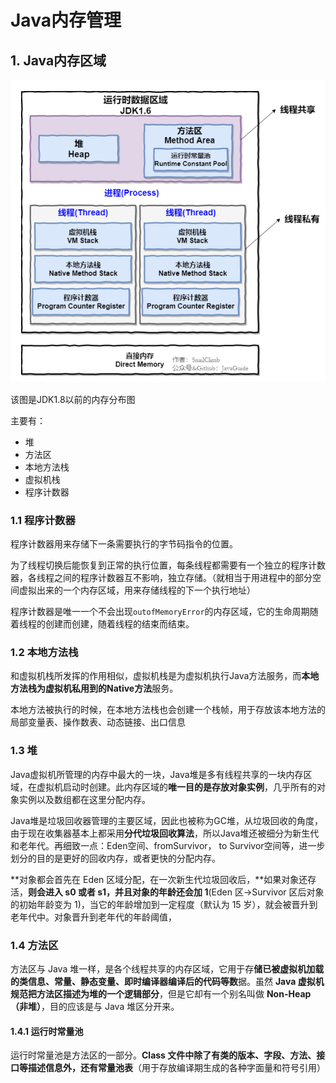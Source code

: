 # Java内存管理



## 1. Java内存区域

![image-20211213154826720](Java内存管理.assets/image-20211213154826720.png)

该图是JDK1.8以前的内存分布图

主要有：

- 堆
- 方法区
- 本地方法栈
- 虚拟机栈
- 程序计数器

###  1.1 程序计数器

程序计数器用来存储下一条需要执行的字节码指令的位置。

为了线程切换后能恢复到正常的执行位置，每条线程都需要有一个独立的程序计数器，各线程之间的程序计数器互不影响，独立存储。（就相当于用进程中的部分空间虚拟出来的一个内存区域，用来存储线程的下一个执行地址）



程序计数器是唯一一个不会出现`outofMemoryError`的内存区域，它的生命周期随着线程的创建而创建，随着线程的结束而结束。



### 1.2 本地方法栈

和虚拟机栈所发挥的作用相似，虚拟机栈是为虚拟机执行Java方法服务，而**本地方法栈为虚拟机私用到的Native方法**服务。



本地方法被执行的时候，在本地方法栈也会创建一个栈帧，用于存放该本地方法的局部变量表、操作数表、动态链接、出口信息



### 1.3 堆

Java虚拟机所管理的内存中最大的一块，Java堆是多有线程共享的一块内存区域，在虚拟机启动时创建。此内存区域的**唯一目的是存放对象实例**，几乎所有的对象实例以及数组都在这里分配内存。

Java堆是垃圾回收器管理的主要区域，因此也被称为GC堆，从垃圾回收的角度，由于现在收集器基本上都采用**分代垃圾回收算法**，所以Java堆还被细分为新生代和老年代。再细致一点：Eden空间、fromSurvivor， to Survivor空间等，进一步划分的目的是更好的回收内存，或者更快的分配内存。



**对象都会首先在 Eden 区域分配，在一次新生代垃圾回收后，**如果对象还存活，**则会进入 s0 或者 s1，并且对象的年龄还会加 1**(Eden 区->Survivor 区后对象的初始年龄变为 1)，当它的年龄增加到一定程度（默认为 15 岁），就会被晋升到老年代中。对象晋升到老年代的年龄阈值，



### 1.4 方法区

方法区与 Java 堆一样，是各个线程共享的内存区域，它用于存**储已被虚拟机加载的类信息、常量、静态变量、即时编译器编译后的代码等数**据。虽然 **Java 虚拟机规范把方法区描述为堆的一个逻辑部分**，但是它却有一个别名叫做 **Non-Heap（非堆）**，目的应该是与 Java 堆区分开来。

#### 1.4.1 运行时常量池

运行时常量池是方法区的一部分。**Class 文件中除了有类的版本、字段、方法、接口等描述信息外，还有常量池表**（用于存放编译期生成的各种字面量和符号引用）

